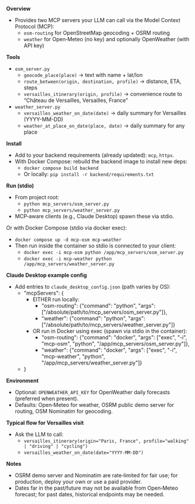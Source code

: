 **Overview**
- Provides two MCP servers your LLM can call via the Model Context Protocol (MCP):
  - `osm-routing` for OpenStreetMap geocoding + OSRM routing
  - `weather` for Open‑Meteo (no key) and optionally OpenWeather (with API key)

**Tools**
- `osm_server.py`
  - `geocode_place(place)` → text with name + lat/lon
  - `route_between(origin, destination, profile)` → distance, ETA, steps
  - `versailles_itinerary(origin, profile)` → convenience route to “Château de Versailles, Versailles, France”
- `weather_server.py`
  - `versailles_weather_on_date(date)` → daily summary for Versailles (YYYY-MM-DD)
  - `weather_at_place_on_date(place, date)` → daily summary for any place

**Install**
- Add to your backend requirements (already updated): `mcp`, `httpx`.
- With Docker Compose: rebuild the backend image to install new deps:
  - `docker compose build backend`
  - Or locally: `pip install -r backend/requirements.txt`

**Run (stdio)**
- From project root:
  - `python mcp_servers/osm_server.py`
  - `python mcp_servers/weather_server.py`
- MCP‑aware clients (e.g., Claude Desktop) spawn these via stdio.

Or with Docker Compose (stdio via docker exec):
- `docker compose up -d mcp-osm mcp-weather`
- Then run inside the container so stdio is connected to your client:
  - `docker exec -i mcp-osm python /app/mcp_servers/osm_server.py`
  - `docker exec -i mcp-weather python /app/mcp_servers/weather_server.py`

**Claude Desktop example config**
- Add entries to `claude_desktop_config.json` (path varies by OS):
  - "mcpServers": {
    - EITHER run locally:
      - "osm-routing": {"command": "python", "args": ["/absolute/path/to/mcp_servers/osm_server.py"]},
      - "weather": {"command": "python", "args": ["/absolute/path/to/mcp_servers/weather_server.py"]}
    - OR run in Docker using exec (spawn via stdio in the container):
      - "osm-routing": {"command": "docker", "args": ["exec", "-i", "mcp-osm", "python", "/app/mcp_servers/osm_server.py"]},
      - "weather": {"command": "docker", "args": ["exec", "-i", "mcp-weather", "python", "/app/mcp_servers/weather_server.py"]}
  - }

**Environment**
- Optional: `OPENWEATHER_API_KEY` for OpenWeather daily forecasts (preferred when present).
- Defaults: Open‑Meteo for weather, OSRM public demo server for routing, OSM Nominatim for geocoding.

**Typical flow for Versailles visit**
- Ask the LLM to call:
  - `versailles_itinerary(origin="Paris, France", profile="walking" | "driving" | "cycling")`
  - `versailles_weather_on_date(date="YYYY-MM-DD")`

**Notes**
- OSRM demo server and Nominatim are rate‑limited for fair use; for production, deploy your own or use a paid provider.
- Dates far in the past/future may not be available from Open‑Meteo forecast; for past dates, historical endpoints may be needed.
